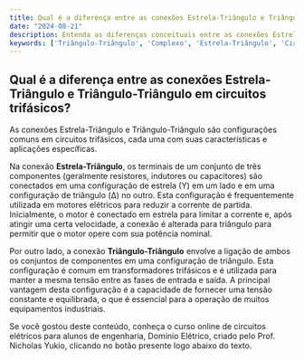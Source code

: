 ```yaml
---
title: Qual é a diferença entre as conexões Estrela-Triângulo e Triângulo-Triângulo em circuitos trifásicos?
date: "2024-08-21"
description: Entenda as diferenças conceituais entre as conexões Estrela-Triângulo e Triângulo-Triângulo em circuitos trifásicos.
keywords: ['Triângulo-Triângulo', 'Complexo', 'Estrela-Triângulo', 'Circuito', 'Conexão', 'Termo', 'Exemplo']
---
```


## Qual é a diferença entre as conexões Estrela-Triângulo e Triângulo-Triângulo em circuitos trifásicos?

As conexões Estrela-Triângulo e Triângulo-Triângulo são configurações comuns em circuitos trifásicos, cada uma com suas características e aplicações específicas.

Na conexão **Estrela-Triângulo**, os terminais de um conjunto de três componentes (geralmente resistores, indutores ou capacitores) são conectados em uma configuração de estrela (Y) em um lado e em uma configuração de triângulo (Δ) no outro. Esta configuração é frequentemente utilizada em motores elétricos para reduzir a corrente de partida. Inicialmente, o motor é conectado em estrela para limitar a corrente e, após atingir uma certa velocidade, a conexão é alterada para triângulo para permitir que o motor opere com sua potência nominal.

Por outro lado, a conexão **Triângulo-Triângulo** envolve a ligação de ambos os conjuntos de componentes em uma configuração de triângulo. Esta configuração é comum em transformadores trifásicos e é utilizada para manter a mesma tensão entre as fases de entrada e saída. A principal vantagem desta configuração é a capacidade de fornecer uma tensão constante e equilibrada, o que é essencial para a operação de muitos equipamentos industriais.

Se você gostou deste conteúdo, conheça o curso online de circuitos elétricos para alunos de engenharia, Domínio Elétrico, criado pelo Prof. Nicholas Yukio, clicando no botão presente logo abaixo do texto.